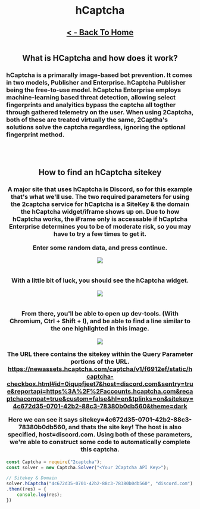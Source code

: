 <center><h1>hCaptcha</h1></center>
<center><h2><a href="../readme.md">< - Back To Home<h2></a></center>


<center><h2>What is HCaptcha and how does it work?</h2></center>
<h3>hCaptcha is a primarally image-based bot prevention. It comes in two models, Publisher and Enterprise. hCaptcha Publisher being the free-to-use model. hCaptcha Enterprise employs machine-learning based threat detection, allowing select fingerprints and analyitics bypass the captcha all togther through gathered telemetry on the user. When using 2Captcha, both of these are treated virtually the same, 2Captha's solutions solve the captcha regardless, ignoring the optional fingerprint method.</h3>
<br><br>
<center><h2>How to find an hCaptcha sitekey</h2></center>

<center>
<h3>
A major site that uses hCaptcha is Discord, so for this example that's what we'll use. The two required parameters for using the 2captcha service for hCaptcha is a SiteKey & the domain the hCaptcha widget/iframe shows up on. Due to how hCaptcha works, the iFrame only is accessable if hCaptcha Enterprise determines you to be of moderate risk, so you may have to try a few times to get it.

<br>

Enter some random data, and press continue.
<center><img src="https://i.imgur.com/SfjLuob.png"></center>

<br>

With a little bit of luck, you should see the hCaptcha widget.
<center><img src="https://i.imgur.com/5WGmwD2.png"></center>

<br>

From there, you'll be able to open up dev-tools. (With Chromium, Ctrl + Shift + I), and be able to find a line similar to the one highlighted in this image.
<center><img src="https://i.imgur.com/dz6zpsD.png"></center>

The URL there contains the sitekey within the Query Parameter portions of the URL.
https://newassets.hcaptcha.com/captcha/v1/f6912ef/static/hcaptcha-checkbox.html#id=0iqupfjeet7&host=discord.com&sentry=true&reportapi=https%3A%2F%2Faccounts.hcaptcha.com&recaptchacompat=true&custom=false&hl=en&tplinks=on&sitekey=4c672d35-0701-42b2-88c3-78380b0db560&theme=dark

Here we can see it says <b>sitekey=4c672d35-0701-42b2-88c3-78380b0db560</b>, and thats the site key! The host is also specified, <b>host=discord.com</b>. Using both of these parameters, we're able to construct some code to automatically complete this captcha.
</h3>
</center>

```js
const Captcha = require("2captcha");
const solver = new Captcha.Solver("<Your 2Captcha API Key>");

// Sitekey & Domain
solver.hCaptcha("4c672d35-0701-42b2-88c3-78380b0db560", "discord.com")
.then((res) = {
    console.log(res);
})
```